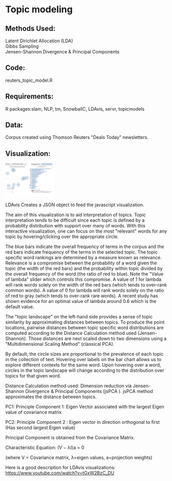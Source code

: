 # Topic modeling 

## Methods Used:           
Latent Dirichlet Allocation (LDA)              
Gibbs Sampling   
Jensen-Shannon Divergence & Principal Components                              


## Code:
reuters_topic_model.R
## Requirements: 
R packages:slam, NLP, tm, SnowballC, LDAvis, servr, topicmodels
## Data:
Corpus created using Thomson Reuters "Deals Today" newsletters.
## Visualization:

<img src="LDAvis.png" width="30%" height="30%">

LDAvis Creates a JSON object to feed the javascript visualization.

The aim of this visualization is to aid interpretation of topics. 
Topic interpretation tends to be difficult since each topic is defined by a probability distribution with support over many of words. 
With this interactive visualization, one can focus on the most "relevant" words for any topic by hovering/clicking over the appropriate circle. 

The blue bars indicate the overall frequency of terms in the corpus and the red bars indicate frequency of the terms in the selected topic. The topic specific word rankings are determined by a measure known as relevance. Relevance is a compromise between the probability of a word given the topic (the width of the red bars) and the probability within topic divided by the overall frequency of the word (the ratio of red to blue). Note the "Value of lambda" slider which controls this compromise. A value of 1 for lambda will rank words solely on the width of the red bars (which tends to over-rank common words). A value of 0 for lambda will rank words solely on the ratio of red to gray (which tends to over-rank rare words). A recent study has shown evidence for an optimal value of lambda around 0.6 which is the default value.


The "topic landscape" on the left-hand side provides a sense of topic similarity by approximating distances between topics. To produce the point locations, pairwise distances between topic specific word distributions are computed according to the Distance Calculation method used (Jensen-Shannon). Those distances are next scaled down to two dimensions using a "Multidimensional Scaling Method" (classical PCA). 

By default, the circle sizes are proportional to the prevalence of each topic in the collection of text.
Hovering over labels on the bar chart allows us to explore different contexts for the same word. Upon hovering over a word, circles in the topic landscape will change according to the distribution over topics for that given word.

Distance Calculation method used: Dimension reduction via Jensen-Shannon Divergence & Principal Components (jsPCA ).
jsPCA method approximates the distance between topics. 

PC1: Principle Component 1: Eigen Vector associated with the largest Eigen value of covariance matrix

PC2: Principle Component 2 : Eigen vector in direction orthogonal to first (Has second largest Eigen value)

Principal Component is obtained from the Covariance Matrix.

Characteristic Equation:
(V − λI)a = 0 

(where V = Covariance matrix, λ=eigen values, a=projection weights)

Here is a good description for LDAvis visualizations: https://www.youtube.com/watch?v=tGxW2BzC_DU


            
                                                                      
                        